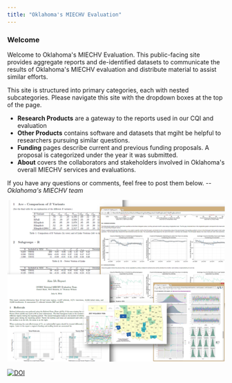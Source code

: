 ```yaml
---
title: "Oklahoma's MIECHV Evaluation"
---
```


### Welcome

Welcome to Oklahoma's MIECHV Evaluation. This public-facing site provides aggregate reports and de-identified datasets to communicate the results of Oklahoma's MIECHV evaluation and distribute material to assist similar efforts.

This site is structured into primary categories, each with nested subcategories.  Please navigate this site with the dropdown boxes at the top of the page.

 * **Research Products** are a gateway to the reports used in our CQI and evaluation
 * **Other Products** contains software and datasets that mgiht be helpful to researchers pursuing similar questions.
 * **Funding** pages describe current and previous funding proposals.  A proposal is categorized under the year it was submitted.
 * **About** covers the collaborators and stakeholders involved in Oklahoma's overall MIECHV services and evaluations.

If you have any questions or comments, feel free to post them below. --*Oklahoma's MIECHV team*

![Alt text](./images/report_collage.png "Example Reports")

[![DOI](https://zenodo.org/badge/doi/10.5281/zenodo.12234.png)](http://dx.doi.org/10.5281/zenodo.12234)
